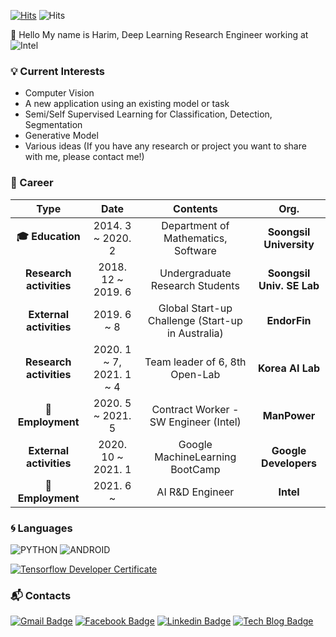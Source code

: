 [![Hits](https://hits.seeyoufarm.com/api/count/incr/badge.svg?url=https%3A%2F%2Fgithub.com%2Fharimkang)](https://hits.seeyoufarm.com) ![Hits](https://img.shields.io/github/followers/harimkang?label=Follow)

:wave: Hello My name is Harim, Deep Learning Research Engineer working at ![Intel](https://img.shields.io/badge/-Intel-0071C5?style=plastic&logo=intel&logoColor=white)

### :bulb: Current Interests
- Computer Vision
- A new application using an existing model or task
- Semi/Self Supervised Learning for Classification, Detection, Segmentation
- Generative Model
- Various ideas (If you have any research or project you want to share with me, please contact me!)

### :purple_heart: Career

| **Type** | **Date** | **Contents** | **Org.** |
|:--------:|:--------:|:--------:|:--------:|
| **:mortar_board: Education** | 2014. 3 ~ 2020. 2 | Department of Mathematics, Software | **Soongsil University** |
| **Research activities** | 2018. 12 ~ 2019. 6 | Undergraduate Research Students | **Soongsil Univ. SE Lab** |
| **External activities** | 2019. 6 ~ 8 | Global Start-up Challenge (Start-up in Australia) | **EndorFin** |
| **Research activities** | 2020. 1 ~ 7, 2021. 1 ~ 4 | Team leader of 6, 8th Open-Lab | **Korea AI Lab** |
| **:office:Employment** | 2020. 5 ~ 2021. 5 | Contract Worker - SW Engineer (Intel) | **ManPower** |
| **External activities** | 2020. 10 ~ 2021. 1 | Google MachineLearning BootCamp | **Google Developers** |
| **:office:Employment** | 2021. 6 ~ | AI R&D Engineer | **Intel** |

### :cyclone: Languages
![PYTHON](https://img.shields.io/badge/PYTHON-%E2%98%85%E2%98%85%E2%98%85%E2%98%85%E2%98%85-0696D7?style=plastic&logo=Python&logoColor=white) ![ANDROID](https://img.shields.io/badge/JAVA%20&%20ANDROID-%E2%98%85%E2%98%85%E2%98%85%E2%98%86%E2%98%86-3DDC84?style=plastic&logo=android&logoColor=white)

[![Tensorflow Developer Certificate](https://img.shields.io/badge/Tensorflow%20Developer%20Certificate-FF6F00?logo=tensorflow&logoColor=white)](https://www.credential.net/28bacf68-2290-412e-a7cb-8b12ce4204de)

### :mailbox_with_mail: Contacts
[![Gmail Badge](https://img.shields.io/badge/Gmail-d14836?style=flat-square&logo=Gmail&logoColor=white&link=mailto:harimkang4422@gmail.com)](mailto:harimkang4422@gmail.com) [![Facebook Badge](https://img.shields.io/badge/facebook-1877f2?style=flat-square&logo=facebook&logoColor=white&link=https://www.facebook.com/harim.kang)](https://www.facebook.com/harim.kang) [![Linkedin Badge](https://img.shields.io/badge/-LinkedIn-blue?style=flat-square&logo=Linkedin&logoColor=white&link=https://www.linkedin.com/in/harim-kang-1bb974179)](https://www.linkedin.com/in/harim-kang-1bb974179) [![Tech Blog Badge](http://img.shields.io/badge/-Tech%20blog-black?style=flat-square&logo=github&link=https://davinci-ai.tistory.com/)](https://davinci-ai.tistory.com/)
